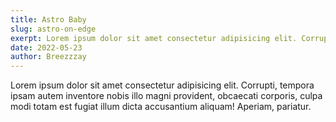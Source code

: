 ```yaml
---
title: Astro Baby
slug: astro-on-edge
exerpt: Lorem ipsum dolor sit amet consectetur adipisicing elit. Corrupti, tempora ipsam autem inventore nobis illo magni provident, obcaecati corporis, culpa modi totam est fugiat illum dicta accusantium aliquam! Aperiam, pariatur.
date: 2022-05-23
author: Breezzzay
---
```

Lorem ipsum dolor sit amet consectetur adipisicing elit. Corrupti, tempora ipsam autem inventore nobis illo magni provident, obcaecati corporis, culpa modi totam est fugiat illum dicta accusantium aliquam! Aperiam, pariatur.
